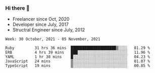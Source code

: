 ### Hi there 👋

- Freelancer since Oct, 2020
- Developer since July, 2017
- Structral Engineer since July, 2012

<!--START_SECTION:waka-->
```text
Week: 30 October, 2021 - 05 November, 2021

Ruby         31 hrs 36 mins  ████████████████████▒░░░░   81.29 % 
ERB          4 hrs 39 mins   ███░░░░░░░░░░░░░░░░░░░░░░   11.96 % 
YAML         1 hr 38 mins    █░░░░░░░░░░░░░░░░░░░░░░░░   04.23 % 
JavaScript   24 mins         ▒░░░░░░░░░░░░░░░░░░░░░░░░   01.07 % 
TypeScript   19 mins         ▒░░░░░░░░░░░░░░░░░░░░░░░░   00.85 % 
```
<!--END_SECTION:waka-->
